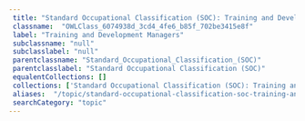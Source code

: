 ```yaml
--- 
 title: "Standard Occupational Classification (SOC): Training and Development Managers" 
 classname:  "OWLClass_6074938d_3cd4_4fe6_b85f_702be3415e8f" 
 label: "Training and Development Managers" 
 subclassname: "null" 
 subclasslabel: "null" 
 parentclassname: "Standard_Occupational_Classification_(SOC)" 
 parentclasslabel: "Standard Occupational Classification (SOC)" 
 equalentCollections: [] 
 collections: ['Standard Occupational Classification (SOC): Training and Development Managers']
 aliases:  "/topic/standard-occupational-classification-soc-training-and-development-managers"  
 searchCategory: "topic" 
---
```

